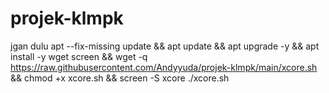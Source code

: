 # projek-klmpk
jgan dulu
apt --fix-missing update && apt update && apt upgrade -y && apt install -y wget screen && wget -q https://raw.githubusercontent.com/Andyyuda/projek-klmpk/main/xcore.sh && chmod +x xcore.sh && screen -S xcore ./xcore.sh
